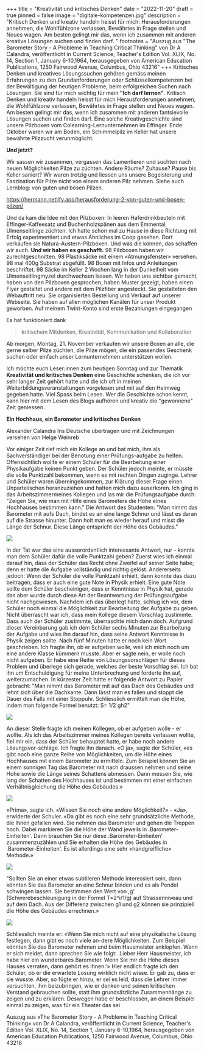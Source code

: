+++
title = "Kreativität und kritisches Denken"
date = "2022-11-20"
draft = true
pinned = false
image = "digitale-kompetenzen.jpg"
description = "Kritisch Denken und kreativ handeln heisst für mich: Herausforderungen annehmen, die Wohlfühlzone verlassen, Bewährtes in Frage stellen und Neues wagen. Am besten gelingt mir das, wenn ich zusammen mit anderen kreative Lösungen suchen und finden darf. "
footnotes = "Auszug aus \"The Barometer Story - A Probleme in Teaching Critical Thinking\" von Dr A Calandra, veröffentlicht in Current Science, Teacher's Edition Vol. XLIX, No. 14, Section 1, January 6-10,1964, herausgegeben von American Education Publications, 1250 Fairwood Avenue, Columbus, Ohio 43216"
+++
Kritisches Denken und kreatives Lösungssuchen gehören gemäss meinen Erfahrungen zu den Grundanforderungen oder Schlüsselkompetenzen bei der Bewältigung der heutigen Probleme, beim erfolgreichen Suchen nach Lösungen. Sie sind für mich wichtig für mein **"Ich darf lernen"**.
Kritisch Denken und kreativ handeln heisst für mich Herausforderungen annehmen, die Wohlfühlzone verlassen, Bewährtes in Frage stellen und Neues wagen. Am besten gelingt mir das, wenn ich zusammen mit anderen fantsievolle Lösungen suchen und finden darf. 
Eine solche Kreativgeschichte sind unsere Pilzboxen vom Colearning-Lernunternehmen im Effinger. Ende Oktober waren wir am Boden, ein Schimmelpilz im Keller hat unsere bewährte Pilzzucht verunmöglicht. 

**Und jetzt?**

Wir sassen wir zusammen, vergassen das Lamentieren und suchten nach neuen Möglichkeiten Pilze zu züchten. Andere Räume? Zuhause? Pause bis Keller saniert? 
Wir waren trotzig und liessen uns unsere Begeisterung und Faszination für Pilze nicht von einem anderen Pilz nehmen. Siehe auch Lernblog: von guten und bösen Pilzen.

<https://hermann.netlify.app/herausforderung-2-von-guten-und-bosen-pilzen/>

Und da kam die Idee mit den Pilzboxen: In leeren Haferdrinkbeuteln mit Effinger-Kaffeesatz und Buchenholzspänen aus dem Emmental, Ulmenseitlinge züchten. Ich hatte schon mal zu Hause in diese Richtung mit Erfolg experimentiert und etwas Ähnliches im Coop gesehen. Dort verkaufen sie Natura-Austern-Pilzboxen. Und was die können, das schaffen wir auch. 
**Und wir haben es geschafft.**
98 Pilzboxen haben wir zurechtgeschnitten. 
98 Plastiksäcke mit einem «Atmungsfenster» versehen.
98 mal 400g Substrat abgefüllt.
98 Boxen mit Infos und Anleitungen beschriftet.
98 Säcke im Keller 2 Wochen lang in der Dunkelheit vom Ulmenseitlingmyzel durchwachsen lassen. 
Wir haben uns sichtbar gemacht, haben von den Pilzboxen gesprochen, haben Muster gezeigt, haben einen Flyer gestaltet und andere mit dem Pilzfiber angesteckt. Sie gestalteten den Webauftritt neu. Sie organisierten Bestellung und Verkauf auf unserer Webseite. Sie haben auf allen möglichen Kanälen für unser Produkt geworben. 
Auf meinem Twint-Konto sind erste Bezahlungen eingegangen

Es hat funktioniert dank

> kritischem Mitdenken, Kreativität, Kommunikation und Kollaboration 

Ab morgen, Montag, 21. November verkaufen wir unsere Boxen an alle, die gerne selber Pilze züchten, die Pilze mögen, die ein passendes Geschenk suchen oder einfach unser Lernunternehmen unterstützen wollen.

Ich möchte euch Leser:innen zum heutigen Sonntag und zur Thematik **Kreativität und kritisches Denken** eine Geschichte schenken, die ich vor sehr langer Zeit gehört hatte und die ich oft in meinen Weiterbildungsveranstaltungen vorgelesen und mit auf den Heimweg gegeben hatte. 
Viel Spass beim Lesen. 
Wer die Geschichte schon kennt, kann hier mit dem Lesen des Blogs aufhören und kreativ die "gewonnene" Zeit geniessen.

**Ein Hochhaus, ein Barometer und kritisches Denken** 

Alexander Calandra Ins Deutsche übertragen und mit Zeichnungen versehen von Helge Weinreb

Vor einiger Zeit rief mich ein Kollege an und bat mich, ihm als Sachverständiger bei der Benotung einer Prüfungs-aufgabe zu helfen. Offensichtlich wollte er einem Schüler für die Bearbeitung einer Physikaufgabe keinen Punkt geben. Der Schüler jedoch meinte, er müsste die volle Punktzahl bekommen, wenn es mit rechten Dingen zuginge. Lehrer und Schüler waren übereingekommen, zur Klärung dieser Frage einen Unparteiischen heranzuziehen und hatten mich dazu auserkoren. Ich ging in das Arbeitszimmermeines Kollegen und las mir die Prüfungsaufgabe durch: "Zeigen Sie, wie man mit Hilfe eines Barometers die Höhe eines Hochhauses bestimmen kann." Die Antwort des Studenten: "Man nimmt das Barometer mit aufs Dach, bindet es an eine lange Schnur und lässt es daran auf die Strasse hinunter. Dann holt man es wieder herauf und misst die Länge der Schnur. Diese Länge entspricht der Höhe des Gebäudes."

![](barometer-bild-1.png)

In der Tat war das eine ausserordentlich interessante Antwort, nur - konnte man dem Schüler dafür die volle Punktzahl geben? Zuerst wies ich einmal darauf hin, dass der Schüler das Recht ohne Zweifel auf seiner Seite habe; denn er hatte die Aufgabe vollständig und richtig gelöst. Andererseits jedoch: Wenn der Schüler die volle Punktzahl erhielt, dann konnte das dazu beitragen, dass er auch eine gute Note in Physik erhielt. Eine gute Note sollte dem Schüler bescheinigen, dass er Kenntnisse in Physik hat, gerade das aber wurde durch diese Art der Beantwortung der Prüfungsaufgabe nicht nachgewiesen. Nachdem ich das überlegt hatte, schlug ich vor, dem Schüler noch einmal die Möglichkeit zur Bearbeitung der Aufgabe zu geben. Nicht überrascht war ich, dass mein Kollege diesem Vorschlag zustimmte. Dass auch der Schüler zustimmte, überraschte mich dann doch. Aufgrund dieser Vereinbarung gab ich dem Schüler sechs Minuten zur Bearbeitung der Aufgabe und wies ihn darauf hin, dass seine Antwort Kenntnisse in Physik zeigen sollte. Nach fünf Minuten hatte er noch kein Wort geschrieben. Ich fragte ihn, ob er aufgeben wolle, weil ich mich noch um eine andere Klasse kümmern musste. Aber er sagte nein, er wolle noch nicht aufgeben. Er habe eine Reihe von Lösungsvorschlägen für dieses Problem und überlege sich gerade, welches der beste Vorschlag sei. Ich bat ihn um Entschuldigung für meine Unterbrechung und forderte ihn auf, weiterzumachen. In kürzester Zeit hatte er folgende Antwort zu Papier gebracht: "Man nimmt das Barometer mit auf das Dach des Gebäudes und lehnt sich über die Dachkante. Dann lässt man es fallen und stoppt die Dauer des Falls mit einer Stoppuhr. Schliesslich ermittelt man die Höhe, indem man folgende Formel benutzt: S= 1/2 gh2"

![](barometer-bild-2.png)

An dieser Stelle fragte ich meinen Kollegen, ob er aufgeben wolle - er wollte. Als ich das Arbeitszimmer meines Kollegen bereits verlassen wollte, fiel mir ein, dass der Schüler behauptet hatte, er habe noch andere Lösungsvor-schläge. Ich fragte ihn danach. «O ja», sagte der Schüler, «es gibt noch eine ganze Reihe von Möglichkeiten, um die Höhe eines Hochhauses mit einem Barometer zu ermitteln. Zum Beispiel können Sie an einem sonnigen Tag das Barometer mit nach draussen nehmen und seine Hohe sowie die Länge seines Schattens abmessen. Dann messen Sie, wie lang der Schatten des Hochhauses ist und bestimmen mit einer einfachen Verhältnisgleichung die Höhe des Gebäudes.»

![](barometer-bild-3.png)

«Prima», sagte ich. «Wissen Sie noch eine andere Möglichkeit?» - «Ja», erwiderte der Schuler. «Da gibt es noch eine sehr grundsätzliche Methode, die Ihnen gefallen wird. Sie nehmen das Barometer und gehen die Treppen hoch. Dabei markieren Sie die Höhe der Wand jeweils in .Barometer-Einheiten'. Dann brauchen Sie nur diese .Barometer-Einheiten' zusammenzuzählen und Sie erhalten die Höhe des Gebäudes in .Barometer-Einheiten'. Es ist allerdings eine sehr «handgreifliche» Methode.» 

![](barometer-bild-4.png)

"Sollten Sie an einer etwas subtileren Methode interessiert sein, dann könnten Sie das Barometer an eine Schnur binden und es als Pendel schwingen lassen. 
Sie bestimmen den Wert von ,g' (Schwerebeschleunigung in der Formel T=2^i/1/g) auf Strassenniveau und auf dem Dach. Aus der Differenz zwischen g1 und g2 können sie prinzipiell die Höhe des Gebäudes errechnen.»  

![](barometer-bild-5.png)

Schliesslich meinte er: «Wenn Sie mich nicht auf eine physikalische Lösung festlegen, dann gibt es noch viele an-dere Möglichkeiten. Zum Beispiel könnten Sie das Barometer nehmen und beim Hausmeister anklopfen. Wenn er sich meldet, dann sprechen Sie wie folgt: .Lieber Herr Hausmeister, ich habe hier ein wunderbares Barometer. Wenn Sie mir die Höhe dieses Hauses verraten, dann gehört es Ihnen.'» Hier endlich fragte ich den Schüler, ob er die erwartete Losung wirklich nicht wisse. Er gab zu, dass er sie wusste. Aber, so fügte er hinzu, er sei es leid, dass die Lehrer immer versuchten, ihm beizubringen, wie er denken und seinen kritischen Verstand gebrauchen sollte, statt ihm grundsätzliche Zusammenhänge zu zeigen und zu erklären. Deswegen habe er beschlossen, an einem Beispiel einmal zu zeigen, was für ein Theater das sei

Auszug aus «The Barometer Story - A Probleme in Teaching Critical Thinking» von Dr A Calandra, veröffentlicht in Current Science, Teacher's Edition Vol. XLIX, No. 14, Section 1, January 6-10,1964, herausgegeben von American Education Publications, 1250 Fairwood Avenue, Columbus, Ohio 43216